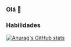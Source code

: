 ### Olá 👋
### Habilidades
[![Anurag's GitHub stats](https://github-readme-stats.vercel.app/api?username=albertmarques7)](https://github.com/anuraghazra/github-readme-stats)


